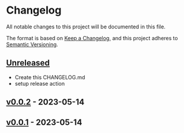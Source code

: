 # Changelog

All notable changes to this project will be documented in this file.

The format is based on [Keep a Changelog](https://keepachangelog.com/en/1.0.0/),
and this project adheres to [Semantic Versioning](https://semver.org/spec/v2.0.0.html).

## [Unreleased]

- Create this CHANGELOG.md
- setup release action

## [v0.0.2] - 2023-05-14
## [v0.0.1] - 2023-05-14


[Unreleased]: https://github.com/nim65s/pre-commit-sort/compare/v0.0.2...main
[v0.0.2]: https://github.com/nim65s/pre-commit-sort/compare/v0.0.1...v0.0.2
[v0.0.1]: https://github.com/nim65s/pre-commit-sort/releases/tag/v0.0.1
